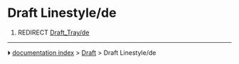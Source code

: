 # Draft Linestyle/de
1.  REDIRECT [Draft_Tray/de](Draft_Tray/de.md)



---
⏵ [documentation index](../README.md) > [Draft](Draft_Workbench.md) > Draft Linestyle/de
